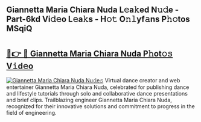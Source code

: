 ## Giannetta Maria Chiara Nuda L𝚎a𝚔ed N𝚞𝚍e - Part-6kd Vi𝚍𝚎o L𝚎a𝚔s - H𝚘𝚝 O𝚗𝚕yf𝚊ns P𝚑𝚘tos MSqiQ

# <h2><a href="http://kf3vdq.oniu.top/?m=Giannetta+Maria+Chiara+Nuda">🔗👉 🔴 Giannetta Maria Chiara Nuda P𝚑ot𝚘𝚜 V𝚒d𝚎o</a></h2>

[![Giannetta Maria Chiara Nuda Nu𝚍e𝚜](https://i.imgur.com/0qMVB7G.gif)](http://kf3vdq.oniu.top/?m=Giannetta+Maria+Chiara+Nuda)
Virtual dance creator and web entertainer Giannetta Maria Chiara Nuda, celebrated for publishing dance and lifestyle tutorials through solo and collaborative dance presentations and brief clips. Trailblazing engineer Giannetta Maria Chiara Nuda, recognized for their innovative solutions and commitment to progress in the field of engineering.  
